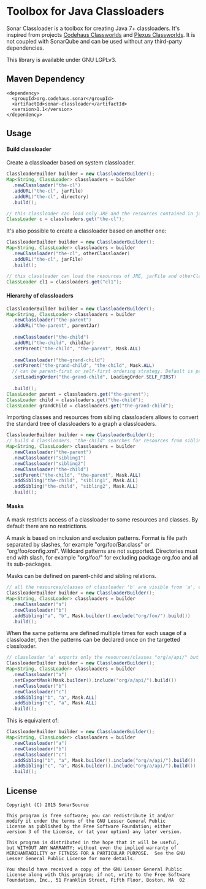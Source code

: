 # Toolbox for Java Classloaders

Sonar Classloader is a toolbox for creating Java 7+ classloaders. It's inspired from projects [Codehaus Classworlds][classworlds] and [Plexus Classworlds][plexus]. It is not coupled with SonarQube and can be used without any third-party dependencies.

This library is available under GNU LGPLv3.

## Maven Dependency

    <dependency>
      <groupId>org.codehaus.sonar</groupId>
      <artifactId>sonar-classloader</artifactId>
      <version>1.1</version>
    </dependency>

## Usage

#### Build classloader

Create a classloader based on system classloader.

```java
ClassloaderBuilder builder = new ClassloaderBuilder();
Map<String, ClassLoader> classloaders = builder
  .newClassloader("the-cl")
  .addURL("the-cl", jarFile)
  .addURL("the-cl", directory)
  .build();

// this classloader can load only JRE and the resources contained in jarFile and directory. 
ClassLoader c = classloaders.get("the-cl");
```

It's also possible to create a classloader based on another one:

```java
ClassloaderBuilder builder = new ClassloaderBuilder();
Map<String, ClassLoader> classloaders = builder
  .newClassloader("the-cl", otherClassloader)
  .addURL("the-cl", jarFile)
  .build();

// this classloader can load the resources of JRE, jarFile and otherClassloader. 
ClassLoader cl1 = classloaders.get("cl1");
```

#### Hierarchy of classloaders

```java
ClassloaderBuilder builder = new ClassloaderBuilder();
Map<String, ClassLoader> classloaders = builder
  .newClassloader("the-parent")
  .addURL("the-parent", parentJar)
  
  .newClassloader("the-child")
  .addURL("the-child", childJar)
  .setParent("the-child", "the-parent", Mask.ALL)
  
  .newClassloader("the-grand-child")
  .setParent("the-grand-child", "the-child", Mask.ALL)
  // can be parent-first or self-first ordering strategy. Default is parent-first.
  .setLoadingOrder("the-grand-child", LoadingOrder.SELF_FIRST)
  
  .build();
ClassLoader parent = classloaders.get("the-parent");
ClassLoader child = classloaders.get("the-child");
ClassLoader grandChild = classloaders.get("the-grand-child");
```

Importing classes and resources from sibling classloaders allows to convert the standard tree of classloaders to a graph a classloaders.

```java
ClassloaderBuilder builder = new ClassloaderBuilder();
// build 4 classloaders. "the-child" searches for resources from sibling1, sibling2, the-parent then itself.
Map<String, ClassLoader> classloaders = builder
  .newClassloader("the-parent")
  .newClassloader("sibling1")
  .newClassloader("sibling2")
  .newClassloader("the-child")
  .setParent("the-child", "the-parent", Mask.ALL)
  .addSibling("the-child", "sibling1", Mask.ALL)
  .addSibling("the-child", "sibling2", Mask.ALL)
  .build();
```

#### Masks

A mask restricts access of a classloader to some resources and classes. By default there are no restrictions.
 
A mask is based on inclusion and exclusion patterns. Format is file path separated by slashes, for example "org/foo/Bar.class" or "org/foo/config.xml". Wildcard patterns are not supported. Directories must end with slash, for example "org/foo/" for excluding package org.foo and all its sub-packages.

Masks can be defined on parent-child and sibling relations.

```java
// all the resources/classes of classloader 'b' are visible from 'a', except org/foo/** resources.
ClassloaderBuilder builder = new ClassloaderBuilder();
Map<String, ClassLoader> classloaders = builder
  .newClassloader("a")
  .newClassloader("b")
  .addSibling("a", "b", Mask.builder().exclude("org/foo/").build())
  .build();
```

When the same patterns are defined multiple times for each usage of a classloader, then the patterns can be declared once on the targetted classloader.

```java
// classloader 'a' exports only the resources/classes "org/a/api/" but not other internal classes. 
ClassloaderBuilder builder = new ClassloaderBuilder();
Map<String, ClassLoader> classloaders = builder
  .newClassloader("a")
  .setExportMask(Mask.builder().include("org/a/api/").build())
  .newClassloader("b")
  .newClassloader("c")
  .addSibling("b", "a", Mask.ALL)
  .addSibling("c", "a", Mask.ALL)
  .build();
```

This is equivalent of:

```java
ClassloaderBuilder builder = new ClassloaderBuilder();
Map<String, ClassLoader> classloaders = builder
  .newClassloader("a")
  .newClassloader("b")
  .newClassloader("c")
  .addSibling("b", "a", Mask.builder().include("org/a/api/").build())
  .addSibling("c", "a", Mask.builder().include("org/a/api/").build())
  .build();
```

## License

    Copyright (C) 2015 SonarSource
    
    This program is free software; you can redistribute it and/or
    modify it under the terms of the GNU Lesser General Public
    License as published by the Free Software Foundation; either
    version 3 of the License, or (at your option) any later version.

    This program is distributed in the hope that it will be useful,
    but WITHOUT ANY WARRANTY; without even the implied warranty of
    MERCHANTABILITY or FITNESS FOR A PARTICULAR PURPOSE.  See the GNU
    Lesser General Public License for more details.

    You should have received a copy of the GNU Lesser General Public
    License along with this program; if not, write to the Free Software
    Foundation, Inc., 51 Franklin Street, Fifth Floor, Boston, MA  02

[classworlds]: http://classworlds.codehaus.org
[plexus]: https://github.com/sonatype/plexus-classworlds
